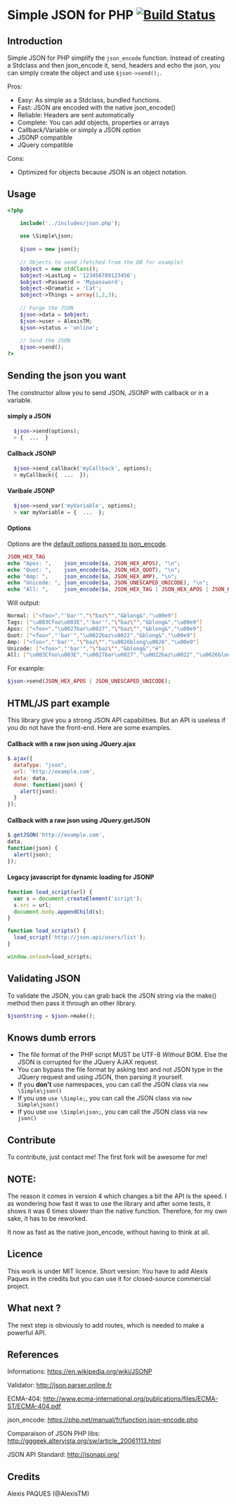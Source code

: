 Simple JSON for PHP  [![Build Status](https://travis-ci.org/AlexisTM/Simple-Json-PHP.svg?branch=master)](https://travis-ci.org/AlexisTM/Simple-Json-PHP)
===================

Introduction
-------

Simple JSON for PHP simplify the `json_encode` function. Instead of creating a Stdclass and then json_encode it, send, headers and echo the json, you can simply create the object and use `$json->send();`.

Pros: 
* Easy: As simple as a Stdclass, bundled functions.
* Fast: JSON are encoded with the native json_encode()
* Reliable: Headers are sent automatically
* Complete: You can add objects, properties or arrays
* Callback/Variable or simply a JSON option 
* JSONP compatible
* JQuery compatible

Cons: 
* Optimized for objects because JSON is an object notation.

Usage
-------

```php
<?php

    include('../includes/json.php');
  
    use \Simple\json;
    
    $json = new json();
  
    // Objects to send (fetched from the DB for example)
    $object = new stdClass();
    $object->LastLog = '123456789123456';
    $object->Password = 'Mypassword';
    $object->Dramatic = 'Cat';
    $object->Things = array(1,2,3);
    
    // Forge the JSON
    $json->data = $object;
    $json->user = AlexisTM;
    $json->status = 'online';
    
    // Send the JSON
    $json->send();
?>
```

Sending the json you want
----------------

The constructor allow you to send JSON, JSONP with callback or in a variable. 

#### simply a JSON

```php
  $json->send(options);
  > {  ...  }
```

#### Callback JSONP

```php
  $json->send_callback('myCallback', options);
  > myCallback({  ...  });
```

#### Varibale JSONP

```php
  $json->send_var('myVariable', options);
  > var myVariable = {  ...  };
```

#### Options

Options are the [default options passed to json_encode](http://php.net/manual/en/function.json-encode.php#example-4366).

```php
JSON_HEX_TAG 
echo "Apos: ",    json_encode($a, JSON_HEX_APOS), "\n";
echo "Quot: ",    json_encode($a, JSON_HEX_QUOT), "\n";
echo "Amp: ",     json_encode($a, JSON_HEX_AMP), "\n";
echo "Unicode: ", json_encode($a, JSON_UNESCAPED_UNICODE), "\n";
echo "All: ",     json_encode($a, JSON_HEX_TAG | JSON_HEX_APOS | JSON_HEX_QUOT | JSON_HEX_AMP | JSON_UNESCAPED_UNICODE)
```

Will output: 

```bash
Normal: ["<foo>","'bar'","\"baz\"","&blong&","\u00e9"]
Tags: ["\u003Cfoo\u003E","'bar'","\"baz\"","&blong&","\u00e9"]
Apos: ["<foo>","\u0027bar\u0027","\"baz\"","&blong&","\u00e9"]
Quot: ["<foo>","'bar'","\u0022baz\u0022","&blong&","\u00e9"]
Amp: ["<foo>","'bar'","\"baz\"","\u0026blong\u0026","\u00e9"]
Unicode: ["<foo>","'bar'","\"baz\"","&blong&","é"]
All: ["\u003Cfoo\u003E","\u0027bar\u0027","\u0022baz\u0022","\u0026blong\u0026","é"]
```

For example:

```php 
$json->send(JSON_HEX_APOS | JSON_UNESCAPED_UNICODE);
```

HTML/JS part example
----------

This library give you a strong JSON API capabilities. But an API is useless if you do not have the front-end. Here are some examples.

#### Callback with a raw json using JQuery.ajax 

```javascript
$.ajax({
  dataType: "json",
  url: 'http://example.com',
  data: data,
  done: function(json) {
    alert(json);
  }
}); 
```

#### Callback with a raw json using JQuery.getJSON 

```javascript
$.getJSON('http://example.com',
data,
function(json) {
  alert(json);
});
```

#### Legacy javascript for dynamic loading for JSONP

```javascript
function load_script(url) {
  var s = document.createElement('script'); 
  s.src = url;
  document.body.appendChild(s);
}

function load_scripts() {
  load_script('http://json.api/users/list');
}

window.onload=load_scripts;
```

Validating JSON
----------

To validate the JSON, you can grab back the JSON string via the make() method then pass it through an other library.

```php
$jsonString = $json->make();
```

Knows dumb errors
----------

* The file format of the PHP script MUST be UTF-8 *Without* BOM.  Else the JSON is corrupted for the JQuery AJAX request. 
* You can bypass the file format by asking text and not JSON type in the JQuery request and using JSON, then parsing it yourself.
* If you **don't** use namespaces, you can call the JSON class via `new \Simple\json()`
* If you use `use \Simple;`, you can call the JSON class via `new Simple\json()`
* If you use `use \Simple\json;`, you can call the JSON class via `new json()`


Contribute
----------

To contribute, just contact me! The first fork will be awesome for me!

NOTE: 
--------

The reason it comes in version 4 which changes a bit the API is the speed. I as wondering how fast it was to use the library and after some tests, it shows it was 6 times slower than the native function. Therefore, for my own sake, it has to be reworked. 

It now as fast as the native json_encode, without having to think at all.


Licence
--------

This work is under MIT licence. Short version: You have to add Alexis Paques in the credits but you can use it for closed-source commercial project.

What next ?
---------

The next step is obviously to add routes, which is needed to make a powerful API.

References
----------

Informations: https://en.wikipedia.org/wiki/JSONP

Validator: http://json.parser.online.fr

ECMA-404: http://www.ecma-international.org/publications/files/ECMA-ST/ECMA-404.pdf

json_encode: https://php.net/manual/fr/function.json-encode.php

Comparaison of JSON PHP libs: http://gggeek.altervista.org/sw/article_20061113.html

JSON API Standard: http://jsonapi.org/

Credits 
--------

Alexis PAQUES (@AlexisTM)
